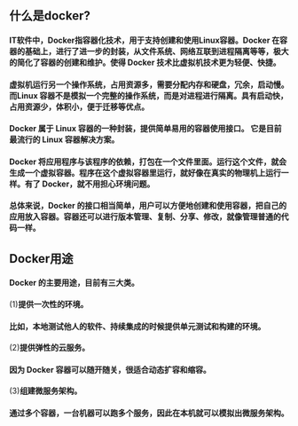 ## 什么是docker?

#### IT软件中，Docker指容器化技术，用于支持创建和使用Linux容器。Docker 在容器的基础上，进行了进一步的封装，从文件系统、网络互联到进程隔离等等，极大的简化了容器的创建和维护。使得 Docker 技术比虚拟机技术更为轻便、快捷。

#### 虚拟机运行另一个操作系统，占用资源多，需要分配内存和硬盘，冗余，启动慢。而Linux 容器不是模拟一个完整的操作系统，而是对进程进行隔离。具有启动快，占用资源少，体积小，便于迁移等优点。

#### Docker 属于 Linux 容器的一种封装，提供简单易用的容器使用接口。 它是目前最流行的 Linux 容器解决方案。

#### Docker 将应用程序与该程序的依赖，打包在一个文件里面。运行这个文件，就会生成一个虚拟容器。程序在这个虚拟容器里运行，就好像在真实的物理机上运行一样。有了 Docker，就不用担心环境问题。

#### 总体来说，Docker 的接口相当简单，用户可以方便地创建和使用容器，把自己的应用放入容器。容器还可以进行版本管理、复制、分享、修改，就像管理普通的代码一样。

## Docker用途
#### Docker 的主要用途，目前有三大类。
(1)**提供一次性的环境。** 
#### 比如，本地测试他人的软件、持续集成的时候提供单元测试和构建的环境。
(2)**提供弹性的云服务。**
#### 因为 Docker 容器可以随开随关，很适合动态扩容和缩容。
(3)**组建微服务架构。**
#### 通过多个容器，一台机器可以跑多个服务，因此在本机就可以模拟出微服务架构。
